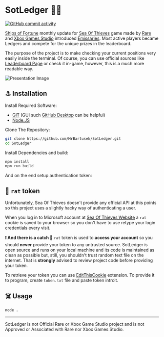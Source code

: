 # SotLedger 🏴‍☠️
 
 [![GitHub commit activity](https://img.shields.io/github/commit-activity/m/MrBartusek/SotLedger?color=black&logo=github)](https://github.com/MrBartusek/SotLedger/pulse/monthly)

[Ships of Fortune](https://seaofthieves.gamepedia.com/Ships_of_Fortune) monthly update for [Sea Of Thieves](https://www.seaofthieves.com) game made by [Rare](https://www.rare.co.uk) and [Xbox Games Studio](www.xbox.com/xbox-game-studios) introduced [Emissaries](https://seaofthieves.gamepedia.com/Trading_Company_Emissaries). Most active players became Ledgers and compete for the unique prizes in the leaderboard.

The purpose of the project is to make checking your current positions very easily inside the terminal. Of course, you can use official sources like [Leaderboard Page](https://www.seaofthieves.com/leaderboards) or check it in-game, however, this is a much more readable way.

![Presentation Image](https://i.imgur.com/TdyHjFw.png)

## ⚓ Installation
Install Required Software:
- [GIT](https://git-scm.com) (GUI such [GitHub Desktop](https://desktop.github.com) can be helpful)
- [Node.JS](https://nodejs.org)

Clone The Repository:
```sh
git clone https://github.com/MrBartusek/SotLedger.git
cd SotLedger
```
Install Dependencies and build:

```sh
npm install
npm run build
```

And on the end setup authentication token:

## 🦜 `rat` token

Unfortunately, Sea Of Thieves doesn't provide any official API at this points so this project uses a slightly hacky way of authenticating a user.

When you log in to Microsoft account at [Sea Of Thieves Website](https://www.seaofthieves.com) a `rat` cookie is saved to your browser so you don't have to use retype your login credentials every visit.

**❗ And there is a catch 🎣** `rat` token is used to **access your account** so you should **never** provide your token to any untrusted source. SotLedger is open source and runs on your local machine and its code is maintained as clean as possible but, still, you shouldn't trust random text file on the internet. That is **strongly** advised to review project code before providing your token.

To retrieve your token you can use [EditThisCookie](http://www.editthiscookie.com) extension. To provide it to program, create `token.txt` file and paste token introit.

## ☠️ Usage
```sh
node .
```

---

SotLedger is not Official Rare or Xbox Game Studio project and is not Approved or Associated with Rare nor Xbox Games Studio.